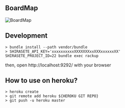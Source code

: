 BoardMap
---------

![BoardMap](https://f.cloud.github.com/assets/72997/2061916/75b7c09c-8c72-11e3-9602-2089755939e7.png)

Development
--------------------

```
> bundle install --path vendor/bundle
> SHIRASETE_API_KEY='xxxxxxxxxxXXXXXXXxxXXXxxxxxxXX' SHIRASETE_PROJECT_ID=22 bundle exec rackup
```

then, open http://localhost:9292/ with your browser


How to use on heroku?
---------------------

```
> heroku create
> git remote add heroku ${HEROKU GIT REPO}
> git push -u heroku master
```
